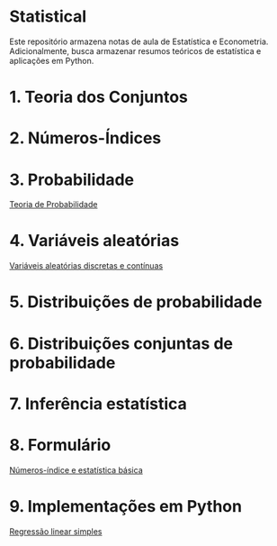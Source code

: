 # <b>Statistical </b>
Este repositório armazena notas de aula de Estatística e Econometria. Adicionalmente, busca armazenar resumos teóricos de estatística e aplicações em Python.

# 1. Teoria dos Conjuntos
# 2. Números-Índices
# 3. Probabilidade
[Teoria de Probabilidade](https://github.com/ronissonlucas/Statistical/blob/main/2.%20Probabilidade.ipynb)
# 4. Variáveis aleatórias
[Variáveis aleatórias discretas e contínuas](https://github.com/ronissonlucas/Statistical/blob/main/3.%20Vari%C3%A1veis_aleat%C3%B3rias.ipynb)
# 5. Distribuições de probabilidade
# 6. Distribuições conjuntas de probabilidade
# 7. Inferência estatística
# 8. Formulário
[Números-índice e estatística básica](https://github.com/ronissonlucas/Statistical/blob/main/3.%20Vari%C3%A1veis_aleat%C3%B3rias.ipynb)

# 9. Implementações em Python
[Regressão linear simples](https://github.com/ronissonlucas/Statistical/blob/main/Econometrics1.ipynb)


